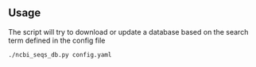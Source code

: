 ## Usage

The script will try to download or update a database based on the search term defined in the config file

```./ncbi_seqs_db.py config.yaml```

